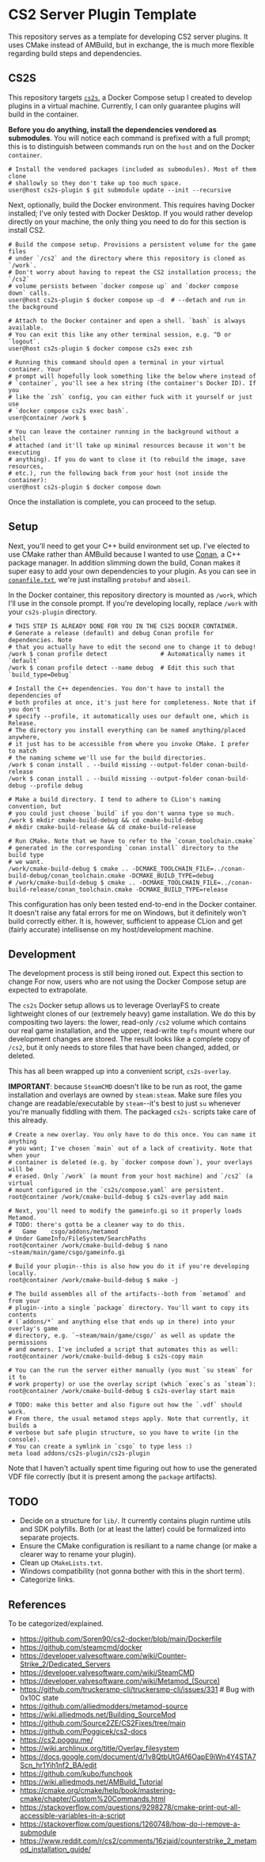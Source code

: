 # CS2 Server Plugin Template

This repository serves as a template for developing CS2 server plugins.
It uses CMake instead of AMBuild, but in exchange, the is much more flexible regarding build steps and dependencies.

## CS2S

This repository targets [`cs2s`](https://github.com/noahbkim/cs2s), a Docker Compose setup I created to develop plugins in a virtual machine.
Currently, I can only guarantee plugins will build in the container.

**Before you do anything, install the dependencies vendored as submodules**.
You will notice each command is prefixed with a full prompt; this is to distinguish between commands run on the `host` and on the Docker `container`.

```console
# Install the vendored packages (included as submodules). Most of them clone
# shallowly so they don't take up too much space.
user@host cs2s-plugin $ git submodule update --init --recursive
```

Next, optionally, build the Docker environment.
This requires having Docker installed; I've only tested with Docker Desktop.
If you would rather develop directly on your machine, the only thing you need to do for this section is install CS2.

```shell
# Build the compose setup. Provisions a persistent volume for the game files
# under `/cs2` and the directory where this repository is cloned as `/work`.
# Don't worry about having to repeat the CS2 installation process; the `/cs2`
# volume persists between `docker compose up` and `docker compose down` calls.
user@host cs2s-plugin $ docker compose up -d  # --detach and run in the background

# Attach to the Docker container and open a shell. `bash` is always available.
# You can exit this like any other terminal session, e.g. ^D or `logout`.
user@host cs2s-plugin $ docker compose cs2s exec zsh

# Running this command should open a terminal in your virtual container. Your
# prompt will hopefully look something like the below where instead of
# `container`, you'll see a hex string (the container's Docker ID). If you
# like the `zsh` config, you can either fuck with it yourself or just use
# `docker compose cs2s exec bash`.
user@container /work $

# You can leave the container running in the background without a shell
# attached (and it'll take up minimal resources because it won't be executing
# anything). If you do want to close it (to rebuild the image, save resources,
# etc.), run the following back from your host (not inside the container):
user@host cs2s-plugin $ docker compose down
```

Once the installation is complete, you can proceed to the setup.

## Setup

Next, you'll need to get your C++ build environment set up.
I've elected to use CMake rather than AMBuild because I wanted to use [Conan](https://conan.io/), a C++ package manager.
In addition slimming down the build, Conan makes it super easy to add your own dependencies to your plugin.
As you can see in [`conanfile.txt`](./conanfile.txt), we're just installing `protobuf` and `abseil`.

In the Docker container, this repository directory is mounted as `/work`, which I'll use in the console prompt.
If you're developing locally, replace `/work` with your `cs2s-plugin` directory.

```shell
# THIS STEP IS ALREADY DONE FOR YOU IN THE CS2S DOCKER CONTAINER.
# Generate a release (default) and debug Conan profile for dependencies. Note
# that you actually have to edit the second one to change it to debug!
/work $ conan profile detect               # Automatically names it `default`
/work $ conan profile detect --name debug  # Edit this such that `build_type=Debug`

# Install the C++ dependencies. You don't have to install the dependencies of
# both profiles at once, it's just here for completeness. Note that if you don't 
# specify --profile, it automatically uses our default one, which is Release.
# The directory you install everything can be named anything/placed anywhere,
# it just has to be accessible from where you invoke CMake. I prefer to match
# the naming scheme we'll use for the build directories.
/work $ conan install . --build missing --output-folder conan-build-release
/work $ conan install . --build missing --output-folder conan-build-debug --profile debug

# Make a build directory. I tend to adhere to CLion's naming convention, but
# you could just choose `build` if you don't wanna type so much.
/work $ mkdir cmake-build-debug && cd cmake-build-debug
# mkdir cmake-build-release && cd cmake-build-release

# Run CMake. Note that we have to refer to the `conan_toolchain.cmake`
# generated in the corresponding `conan install` directory to the build type
# we want.
/work/cmake-build-debug $ cmake .. -DCMAKE_TOOLCHAIN_FILE=../conan-build-debug/conan_toolchain.cmake -DCMAKE_BUILD_TYPE=debug
# /work/cmake-build-debug $ cmake .. -DCMAKE_TOOLCHAIN_FILE=../conan-build-release/conan_toolchain.cmake -DCMAKE_BUILD_TYPE=release
```

This configuration has only been tested end-to-end in the Docker container.
It doesn't raise any fatal errors for me on Windows, but it definitely won't build correctly either.
It is, however, sufficient to appease CLion and get (fairly accurate) intellisense on my host/development machine.

## Development

The development process is still being ironed out.
Expect this section to change
For now, users who are not using the Docker Compose setup are expected to extrapolate.

The `cs2s` Docker setup allows us to leverage OverlayFS to create lightweight clones of our (extremely heavy) game installation.
We do this by compositing two layers: the lower, read-only `/cs2` volume which contains our real game installation, and the upper, read-write `tmpfs` mount where our development changes are stored.
The result looks like a complete copy of `/cs2`, but it only needs to store files that have been changed, added, or deleted.

This has all been wrapped up into a convenient script, `cs2s-overlay`.

**IMPORTANT**: because `SteamCMD` doesn't like to be run as root, the game installation and overlays are owned by `steam:steam`.
Make sure files you change are readable/executable by `steam`--it's best to just `su` whenever you're manually fiddling with them.
The packaged `cs2s-` scripts take care of this already.

```console
# Create a new overlay. You only have to do this once. You can name it anything
# you want; I've chosen `main` out of a lack of creativity. Note that when your
# container is deleted (e.g. by `docker compose down`), your overlays will be
# erased. Only `/work` (a mount from your host machine) and `/cs2` (a virtual
# mount configured in the `cs2s/compose.yaml` are persistent.
root@container /work/cmake-build-debug $ cs2s-overlay add main

# Next, you'll need to modify the gameinfo.gi so it properly loads Metamod.
# TODO: there's gotta be a cleaner way to do this.
#   Game    csgo/addons/metamod
# Under GameInfo/FileSystem/SearchPaths
root@container /work/cmake-build-debug $ nano ~steam/main/game/csgo/gameinfo.gi

# Build your plugin--this is also how you do it if you're developing locally.
root@container /work/cmake-build-debug $ make -j

# The build assembles all of the artifacts--both from `metamod` and from your
# plugin--into a single `package` directory. You'll want to copy its contents
# (`addons/*` and anything else that ends up in there) into your overlay's game
# directory, e.g. `~steam/main/game/csgo/` as well as update the permissions
# and owners. I've included a script that automates this as well:
root@container /work/cmake-build-debug $ cs2s-copy main

# You can the run the server either manually (you must `su steam` for it to
# work property) or use the overlay script (which `exec`s as `steam`):
root@container /work/cmake-build-debug $ cs2s-overlay start main

# TODO: make this better and also figure out how the `.vdf` should work.
# From there, the usual metamod steps apply. Note that currently, it builds a
# verbose but safe plugin structure, so you have to write (in the console).
# You can create a symlink in `csgo` to type less :)
meta load addons/cs2s-plugin/cs2s-plugin
```

Note that I haven't actually spent time figuring out how to use the generated
VDF file correctly (but it is present among the `package` artifacts).

## TODO

- Decide on a structure for `lib/`.
    It currently contains plugin runtime utils and SDK polyfills.
    Both (or at least the latter) could be formalized into separate projects.
- Ensure the CMake configuration is resiliant to a name change (or make a clearer way to rename your plugin).
- Clean up `CMakeLists.txt`.
- Windows compatibility (not gonna bother with this in the short term).
- Categorize links.

## References

To be categorized/explained.

- https://github.com/Soren90/cs2-docker/blob/main/Dockerfile
- https://github.com/steamcmd/docker
- https://developer.valvesoftware.com/wiki/Counter-Strike_2/Dedicated_Servers
- https://developer.valvesoftware.com/wiki/SteamCMD
- https://developer.valvesoftware.com/wiki/Metamod_(Source)
- https://github.com/truckersmp-cli/truckersmp-cli/issues/331  # Bug with 0x10C state
- https://github.com/alliedmodders/metamod-source
- https://wiki.alliedmods.net/Building_SourceMod
- https://github.com/Source2ZE/CS2Fixes/tree/main
- https://github.com/Poggicek/cs2-docs
- https://cs2.poggu.me/
- https://wiki.archlinux.org/title/Overlay_filesystem
- https://docs.google.com/document/d/1v8QtbUtGAf6OapE9iWn4Y4STA7Scn_hr1Yih1nf2_BA/edit
- https://github.com/kubo/funchook
- https://wiki.alliedmods.net/AMBuild_Tutorial
- https://cmake.org/cmake/help/book/mastering-cmake/chapter/Custom%20Commands.html
- https://stackoverflow.com/questions/9298278/cmake-print-out-all-accessible-variables-in-a-script
- https://stackoverflow.com/questions/1260748/how-do-i-remove-a-submodule
- https://www.reddit.com/r/cs2/comments/16zjaid/counterstrike_2_metamod_installation_guide/
